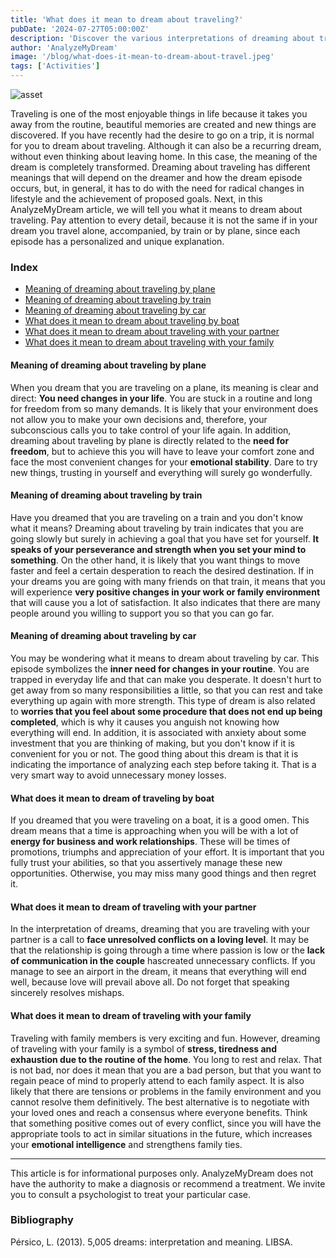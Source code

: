```yaml
---
title: 'What does it mean to dream about traveling?'
pubDate: '2024-07-27T05:00:00Z'
description: 'Discover the various interpretations of dreaming about traveling, from the need for radical changes in life to achieving proposed goals.'
author: 'AnalyzeMyDream'
image: '/blog/what-does-it-mean-to-dream-about-travel.jpeg'
tags: ['Activities']
---
```


![asset](/blog/what-does-it-mean-to-dream-about-travel.jpeg)

Traveling is one of the most enjoyable things in life because it takes you away from the routine, beautiful memories are created and new things are discovered. If you have recently had the desire to go on a trip, it is normal for you to dream about traveling. Although it can also be a recurring dream, without even thinking about leaving home. In this case, the meaning of the dream is completely transformed. Dreaming about traveling has different meanings that will depend on the dreamer and how the dream episode occurs, but, in general, it has to do with the need for radical changes in lifestyle and the achievement of proposed goals. Next, in this AnalyzeMyDream article, we will tell you what it means to dream about traveling. Pay attention to every detail, because it is not the same if in your dream you travel alone, accompanied, by train or by plane, since each episode has a personalized and unique explanation.

### Index

- [Meaning of dreaming about traveling by plane](#meaning-of-dreaming-about-traveling-by-plane)
- [Meaning of dreaming about traveling by train](#meaning-of-dreaming-about-traveling-by-train)
- [Meaning of dreaming about traveling by car](#meaning-of-dreaming-about-traveling-by-car)
- [What does it mean to dream about traveling by boat](#what-does-it-mean-to-dream-about-traveling-by-boat)
- [What does it mean to dream about traveling with your partner](#what-does-it-mean-to-dream-about-traveling-with-your-partner)
- [What does it mean to dream about traveling with your family](#what-does-it-mean-to-dream-about-traveling-with-your-family)

#### Meaning of dreaming about traveling by plane

When you dream that you are traveling on a plane, its meaning is clear and direct: **You need changes in your life**. You are stuck in a routine and long for freedom from so many demands. It is likely that your environment does not allow you to make your own decisions and, therefore, your subconscious calls you to take control of your life again. In addition, dreaming about traveling by plane is directly related to the **need for freedom**, but to achieve this you will have to leave your comfort zone and face the most convenient changes for your **emotional stability**. Dare to try new things, trusting in yourself and everything will surely go wonderfully.

#### Meaning of dreaming about traveling by train

Have you dreamed that you are traveling on a train and you don't know what it means? Dreaming about traveling by train indicates that you are going slowly but surely in achieving a goal that you have set for yourself. **It speaks of your perseverance and strength when you set your mind to something**. On the other hand, it is likely that you want things to move faster and feel a certain desperation to reach the desired destination. If in your dreams you are going with many friends on that train, it means that you will experience **very positive changes in your work or family environment** that will cause you a lot of satisfaction. It also indicates that there are many people around you willing to support you so that you can go far.

#### Meaning of dreaming about traveling by car

You may be wondering what it means to dream about traveling by car. This episode symbolizes the **inner need for changes in your routine**. You are trapped in everyday life and that can make you desperate. It doesn't hurt to get away from so many responsibilities a little, so that you can rest and take everything up again with more strength. This type of dream is also related to **worries that you feel about some procedure that does not end up being completed**, which is why it causes you anguish not knowing how everything will end. In addition, it is associated with anxiety about some investment that you are thinking of making, but you don't know if it is convenient for you or not. The good thing about this dream is that it is indicating the importance of analyzing each step before taking it. That is a very smart way to avoid unnecessary money losses.

#### What does it mean to dream of traveling by boat

If you dreamed that you were traveling on a boat, it is a good omen. This dream means that a time is approaching when you will be with a lot of **energy for business and work relationships**. These will be times of promotions, triumphs and appreciation of your effort. It is important that you fully trust your abilities, so that you assertively manage these new opportunities. Otherwise, you may miss many good things and then regret it.

#### What does it mean to dream of traveling with your partner

In the interpretation of dreams, dreaming that you are traveling with your partner is a call to **face unresolved conflicts on a loving level**. It may be that the relationship is going through a time where passion is low or the **lack of communication in the couple** hascreated unnecessary conflicts. If you manage to see an airport in the dream, it means that everything will end well, because love will prevail above all. Do not forget that speaking sincerely resolves mishaps.

#### What does it mean to dream of traveling with your family

Traveling with family members is very exciting and fun. However, dreaming of traveling with your family is a symbol of **stress, tiredness and exhaustion due to the routine of the home**. You long to rest and relax. That is not bad, nor does it mean that you are a bad person, but that you want to regain peace of mind to properly attend to each family aspect. It is also likely that there are tensions or problems in the family environment and you cannot resolve them definitively. The best alternative is to negotiate with your loved ones and reach a consensus where everyone benefits. Think that something positive comes out of every conflict, since you will have the appropriate tools to act in similar situations in the future, which increases your **emotional intelligence** and strengthens family ties.

---

This article is for informational purposes only. AnalyzeMyDream does not have the authority to make a diagnosis or recommend a treatment. We invite you to consult a psychologist to treat your particular case.

### Bibliography

Pérsico, L. (2013). 5,005 dreams: interpretation and meaning. LIBSA.